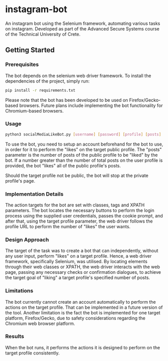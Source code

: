 # instagram-bot
An instagram bot using the Selenium framework, automating various tasks on instagram. Developed as part of the Advanced Secure Systems course of the Technical University of Crete.

## Getting Started

### Prerequisites

The bot depends on the selenium web driver framework. To install the dependencies of the project, simply run:

```sh
pip install -r requirements.txt
```

Please note that the bot has been developed to be used on Firefox/Gecko-based browsers. Future plans include implementing the bot functionality for Chromium-based browsers.

### Usage

```sh
python3 socialMediaLikeBot.py [username] [password] [profile] [posts]
```

To use the bot, you need to setup an account beforehand for the bot to use, in order for it to perform the "likes" on the target public profile. The "posts" parameter is the number of posts of the public profile to be "liked" by the bot. If a number greater than the number of total posts on the user profile is provided, the bot "likes" all of the public profile's posts.

Should the target profile not be public, the bot will stop at the private profile's page.

### Implementation Details

The action targets for the bot are set with classes, tags and XPATH parameters. The bot locates the necessary buttons to perform the login process using the supplied user credentials, passes the cookie prompt, and after that, using the target profile parameter, the web driver follows the profile URL to perform the number of "likes" the user wants.

### Design Approach

The target of the task was to create a bot that can independently, without any user input, perform "likes" on a target profile. Hence, a web driver framework, specifically Selenium, was utilised. By locating elements through their web classes or XPATH, the web driver interacts with the web page, passing any necessary checks or confirmation dialogues, to achieve the target goal of "liking" a target profile's specified number of posts.

### Limitations

The bot currently cannot create an account automatically to perform the actions on the target profile. That can be implemented in a future version of the tool. Another limitation is the fact the bot is implemented for one target platform, Firefox/Gecko, due to safety considerations regarding the Chromium web browser platform.

### Results

When the bot runs, it performs the actions it is designed to perform on the target profile consistently.
